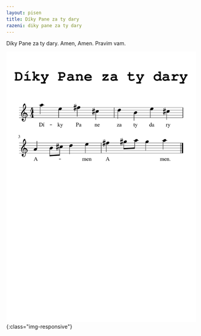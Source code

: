```yaml
---
layout: pisen
title: Díky Pane za ty dary
razeni: diky pane za ty dary
---
```


Díky Pane za ty dary. Amen, Amen. Pravim vam.

![Díky Pane za ty dary](diky_pane_za_ty_dary.png){:class="img-responsive"}

